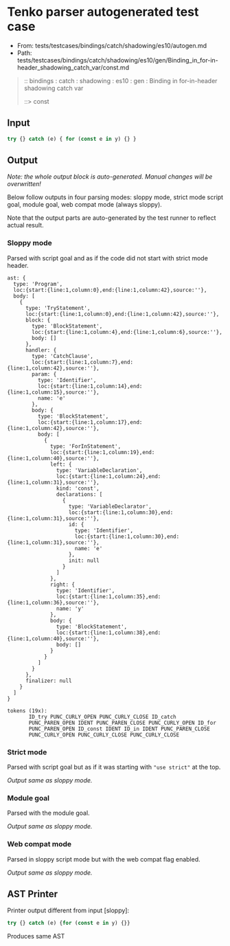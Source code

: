# Tenko parser autogenerated test case

- From: tests/testcases/bindings/catch/shadowing/es10/autogen.md
- Path: tests/testcases/bindings/catch/shadowing/es10/gen/Binding_in_for-in-header_shadowing_catch_var/const.md

> :: bindings : catch : shadowing : es10 : gen : Binding in for-in-header shadowing catch var
>
> ::> const

## Input


`````js
try {} catch (e) { for (const e in y) {} }
`````

## Output

_Note: the whole output block is auto-generated. Manual changes will be overwritten!_

Below follow outputs in four parsing modes: sloppy mode, strict mode script goal, module goal, web compat mode (always sloppy).

Note that the output parts are auto-generated by the test runner to reflect actual result.

### Sloppy mode

Parsed with script goal and as if the code did not start with strict mode header.

`````
ast: {
  type: 'Program',
  loc:{start:{line:1,column:0},end:{line:1,column:42},source:''},
  body: [
    {
      type: 'TryStatement',
      loc:{start:{line:1,column:0},end:{line:1,column:42},source:''},
      block: {
        type: 'BlockStatement',
        loc:{start:{line:1,column:4},end:{line:1,column:6},source:''},
        body: []
      },
      handler: {
        type: 'CatchClause',
        loc:{start:{line:1,column:7},end:{line:1,column:42},source:''},
        param: {
          type: 'Identifier',
          loc:{start:{line:1,column:14},end:{line:1,column:15},source:''},
          name: 'e'
        },
        body: {
          type: 'BlockStatement',
          loc:{start:{line:1,column:17},end:{line:1,column:42},source:''},
          body: [
            {
              type: 'ForInStatement',
              loc:{start:{line:1,column:19},end:{line:1,column:40},source:''},
              left: {
                type: 'VariableDeclaration',
                loc:{start:{line:1,column:24},end:{line:1,column:31},source:''},
                kind: 'const',
                declarations: [
                  {
                    type: 'VariableDeclarator',
                    loc:{start:{line:1,column:30},end:{line:1,column:31},source:''},
                    id: {
                      type: 'Identifier',
                      loc:{start:{line:1,column:30},end:{line:1,column:31},source:''},
                      name: 'e'
                    },
                    init: null
                  }
                ]
              },
              right: {
                type: 'Identifier',
                loc:{start:{line:1,column:35},end:{line:1,column:36},source:''},
                name: 'y'
              },
              body: {
                type: 'BlockStatement',
                loc:{start:{line:1,column:38},end:{line:1,column:40},source:''},
                body: []
              }
            }
          ]
        }
      },
      finalizer: null
    }
  ]
}

tokens (19x):
       ID_try PUNC_CURLY_OPEN PUNC_CURLY_CLOSE ID_catch
       PUNC_PAREN_OPEN IDENT PUNC_PAREN_CLOSE PUNC_CURLY_OPEN ID_for
       PUNC_PAREN_OPEN ID_const IDENT ID_in IDENT PUNC_PAREN_CLOSE
       PUNC_CURLY_OPEN PUNC_CURLY_CLOSE PUNC_CURLY_CLOSE
`````

### Strict mode

Parsed with script goal but as if it was starting with `"use strict"` at the top.

_Output same as sloppy mode._

### Module goal

Parsed with the module goal.

_Output same as sloppy mode._

### Web compat mode

Parsed in sloppy script mode but with the web compat flag enabled.

_Output same as sloppy mode._

## AST Printer

Printer output different from input [sloppy]:

````js
try {} catch (e) {for (const e in y) {}}
````

Produces same AST

